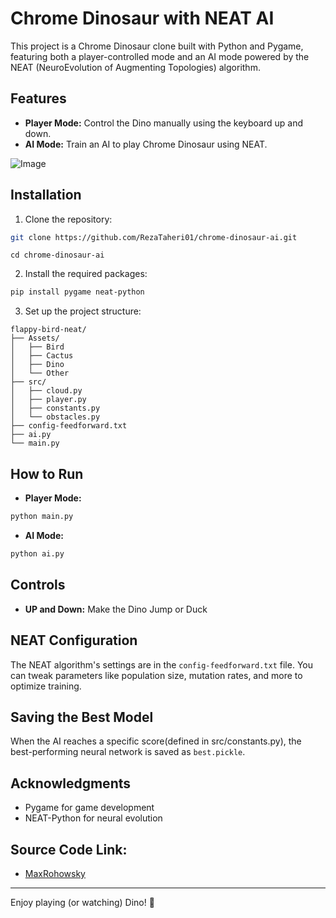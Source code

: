 # Chrome Dinosaur with NEAT AI

This project is a Chrome Dinosaur clone built with Python and Pygame, featuring both a player-controlled mode and an AI mode powered by the NEAT (NeuroEvolution of Augmenting Topologies) algorithm.

## Features

- **Player Mode:** Control the Dino manually using the keyboard up and down.
- **AI Mode:** Train an AI to play Chrome Dinosaur using NEAT.


![Image](https://github.com/user-attachments/assets/7e42e0c0-1003-49eb-b92f-4f5363ea72b0)

## Installation

1. Clone the repository:

```sh
git clone https://github.com/RezaTaheri01/chrome-dinosaur-ai.git
```
```
cd chrome-dinosaur-ai
```

2. Install the required packages:

```sh
pip install pygame neat-python
```

3. Set up the project structure:

```
flappy-bird-neat/
├── Assets/
│   ├── Bird
│   ├── Cactus
│   ├── Dino
│   └── Other
├── src/
│   ├── cloud.py
│   ├── player.py
│   ├── constants.py
│   └── obstacles.py
├── config-feedforward.txt
├── ai.py
└── main.py

```

## How to Run

- **Player Mode:**

```sh
python main.py
```

- **AI Mode:**
  
```sh
python ai.py
```

## Controls

- **UP and Down:** Make the Dino Jump or Duck

## NEAT Configuration

The NEAT algorithm's settings are in the `config-feedforward.txt` file. You can tweak parameters like population size, mutation rates, and more to optimize training.

## Saving the Best Model

When the AI reaches a specific score(defined in src/constants.py), the best-performing neural network is saved as `best.pickle`.

## Acknowledgments

- Pygame for game development
- NEAT-Python for neural evolution

## Source Code Link:
- [MaxRohowsky](https://github.com/MaxRohowsky/chrome-dinosaur)

---

Enjoy playing (or watching) Dino! 🦖

